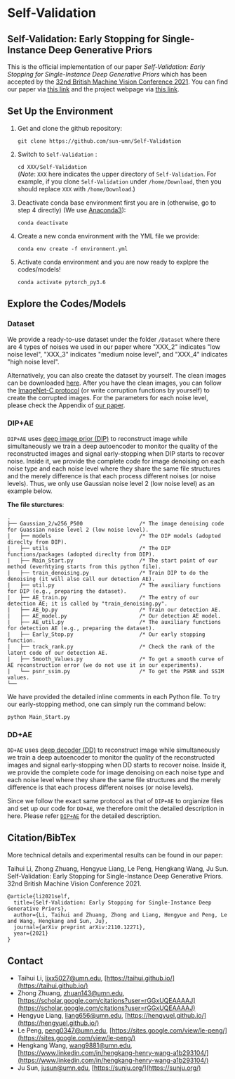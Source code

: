 # Self-Validation

## Self-Validation: Early Stopping for Single-Instance Deep Generative Priors

This is the official implementation of our paper *Self-Validation: Early Stopping for Single-Instance Deep Generative Priors* which has been accepted by the [32nd British Machine Vision Conference 2021](http://www.bmvc2021.com/). You can find our paper via [this link](https://arxiv.org/abs/2110.12271) and the project webpage via [this link](https://sun-umn.github.io/Self-Validation/).


## Set Up the Environment

1. Get and clone the github repository:

   `git clone https://github.com/sun-umn/Self-Validation`

2. Switch to `Self-Validation` :

   `cd XXX/Self-Validation`  
   (*Note*: `XXX` here indicates the upper directory of `Self-Validation`. For example, if you clone `Self-Validation` under `/home/Download`, then you should replace `XXX` with `/home/Download`.)

3. Deactivate conda base environment first you are in (otherwise, go to step 4 directly) (We use [Anaconda3](https://www.anaconda.com/products/individual-d)):

   `conda deactivate`

4. Create a new conda environment with the YML file we provide:

    `conda env create -f environment.yml`
   
5.  Activate conda environment and you are now ready to explpre the codes/models!
    
    `conda activate pytorch_py3.6`
    
## Explore the Codes/Models

### Dataset
We provide a ready-to-use dataset under the folder `/Dataset` where there are 4 types of noises we used in our paper where "XXX_2" indicates "low noise level", "XXX_3" indicates "medium noise level", and "XXX_4" indicates "high noise level".

Alternatively, you can also create the dataset by yourself. The clean images can be downloaded [here](https://webpages.tuni.fi/foi/GCF-BM3D/index.html#ref_results). After you have the clean images, you can follow the [ImageNet-C protocol](https://github.com/hendrycks/robustness) (or write corruption functions by yourself) to create the corrupted images. For the parameters for each noise level, please check the Appendix of [our paper](https://arxiv.org/abs/2110.12271).

### DIP+AE

`DIP+AE` uses [deep image prior (DIP)](https://ieeexplore.ieee.org/abstract/document/8579082) to reconstruct image while simultaneously we train a deep autoencoder to monitor the quality of the reconstructed images and signal early-stopping when DIP starts to recover noise. Inside it, we provide the complete code for image denoising on each noise type and each noise level where they share the same file structures and the merely difference is that each process different noises (or noise levels). Thus, we only use Gaussian noise level 2 (low noise level) as an example below.

**The file sturctures**:
```
.
├── Gaussian_2/w256_P500                  /* The image denoising code for Guassian noise level 2 (low noise level).
|   ├── models                            /* The DIP models (adopted direclty from DIP).
|   ├── utils                             /* The DIP functions/packages (adopted direclty from DIP).
|   ├── Main_Start.py                     /* The start point of our method (everhtying starts from this python file).
|   ├── train_denoising.py                /* Train DIP to do the denoising (it will also call our detection AE).
|   ├── util.py                           /* The auxiliary functions for DIP (e.g., preparing the dataset).
|   ├── AE_train.py                       /* The entry of our detection AE; it is called by "train_denoising.py".
|   ├── AE_bp.py                          /* Train our detection AE.
|   ├── AE_model.py                       /* Our detection AE model.
|   ├── AE_util.py                        /* The auxiliary functions for detection AE (e.g., preparing the dataset).
|   ├── Early_Stop.py                     /* Our early stopping function.
|   ├── track_rank.py                     /* Check the rank of the latent code of our detection AE.
|   ├── Smooth_Values.py                  /* To get a smooth curve of AE reconstruction error (we do not use it in our experiments).
|   └── psnr_ssim.py                      /* To get the PSNR and SSIM values.    
└── 
```

We have provided the detailed inline comments in each Python file. To try our early-stopping method, one can simply run the command below:

```
python Main_Start.py
```

### DD+AE

`DD+AE` uses [deep decoder (DD)](https://openreview.net/forum?id=rylV-2C9KQ) to reconstruct image while simultaneously we train a deep autoencoder to monitor the quality of the reconstructed images and signal early-stopping when DD starts to recover noise. Inside it, we provide the complete code for image denoising on each noise type and each noise level where they share the same file structures and the merely difference is that each process different noises (or noise levels).

Since we follow the exact same protocol as that of `DIP+AE` to orgianize files and set up our code for `DD+AE`, we therefore omit the detailed description in here. Please refer [`DIP+AE`](https://github.com/sun-umn/Self-Validation/blob/main/README.md#dipae) for the detailed description.

## Citation/BibTex

More technical details and experimental results can be found in our paper:

Taihui Li, Zhong Zhuang, Hengyue Liang, Le Peng, Hengkang Wang, Ju Sun. Self-Validation: Early Stopping for Single-Instance Deep Generative Priors. 32nd British Machine Vision Conference 2021.

```
@article{li2021self,
  title={Self-Validation: Early Stopping for Single-Instance Deep Generative Priors},
  author={Li, Taihui and Zhuang, Zhong and Liang, Hengyue and Peng, Le and Wang, Hengkang and Sun, Ju},
  journal={arXiv preprint arXiv:2110.12271},
  year={2021}
}
```

## Contact
- Taihui Li, lixx5027@umn.edu, [https://taihui.github.io/](https://taihui.github.io/)
- Zhong Zhuang, zhuan143@umn.edu, [https://scholar.google.com/citations?user=rGGxUQEAAAAJ](https://scholar.google.com/citations?user=rGGxUQEAAAAJ)
- Hengyue Liang, liang656@umn.edu, [https://hengyuel.github.io/](https://hengyuel.github.io/)
- Le Peng, peng0347@umn.edu, [https://sites.google.com/view/le-peng/](https://sites.google.com/view/le-peng/)
- Hengkang Wang, wang9881@umn.edu, [https://www.linkedin.com/in/hengkang-henry-wang-a1b293104/](https://www.linkedin.com/in/hengkang-henry-wang-a1b293104/)
- Ju Sun, jusun@umn.edu, [https://sunju.org/](https://sunju.org/)
